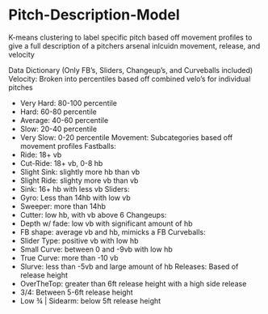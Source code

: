 # Pitch-Description-Model
K-means clustering to label specific pitch based off movement profiles to give a full description of a pitchers arsenal inlcuidn movement, release, and velocity

Data Dictionary
(Only FB’s, Sliders, Changeup’s, and Curveballs included)
Velocity: Broken into percentiles based off combined velo’s for individual pitches
-	Very Hard: 80-100 percentile
-	Hard: 60-80 percentile
-	Average: 40-60 percentile
-	Slow: 20-40 percentile
-	Very Slow: 0-20 percentile
Movement: Subcategories based off movement profiles
Fastballs:	
-	Ride: 18+ vb 
-	Cut-Ride: 18+ vb, 0-8 hb
-	Slight Sink: slightly more hb than vb
-	Slight Ride: slighty more vb than vb
-	Sink: 16+ hb with less vb
Sliders:
-	Gyro: Less than 14hb with low vb
-	Sweeper: more than 14hb
-	Cutter: low hb, with vb above 6
Changeups:
-	 Depth w/ fade: low vb with significant amount of hb
-	FB shape: average vb and hb, mimicks a FB
Curveballs:
-	Slider Type: positive vb with low hb
-	Small Curve: between 0 and -9vb with low hb
-	True Curve: more than -10 vb
-	Slurve: less than -5vb and large amount of hb
Releases: Based of release height
-	OverTheTop: greater than 6ft release height with a high side release
-	3/4: Between 5-6ft release height
-	Low ¾ | Sidearm: below 5ft release height

